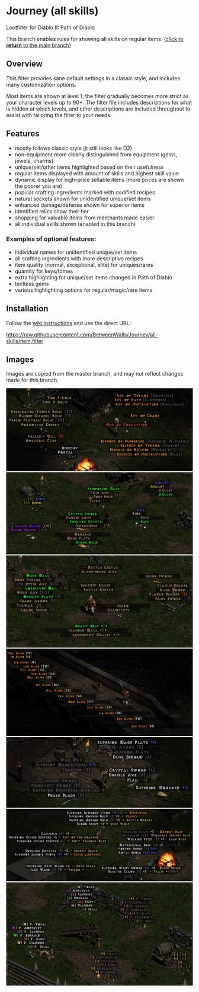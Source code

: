 # Journey (all skills)
Lootfilter for Diablo II: Path of Diablo

This branch enables rules for showing all skills on regular items.  [(click to **return** to the main branch)](https://github.com/BetweenWalls/Journey#Journey)

## Overview
This filter provides sane default settings in a classic style, and includes many customization options.

Most items are shown at level 1; the filter gradually becomes more strict as your character levels up to 90+. The filter file includes descriptions for what is hidden at which levels, and other descriptions are included throughout to assist with tailoring the filter to your needs.

## Features
* mostly follows classic style (it still looks like D2)
* non-equipment more clearly distinguished from equipment (gems, jewels, charms)
* unique/set/other items highlighted based on their usefulness
* regular items displayed with amount of skills and highest skill value
* dynamic display for high-price sellable items (more prices are shown the poorer you are)
* popular crafting ingredients marked with codified recipes
* natural sockets shown for unidentified unique/set items
* enhanced damage/defense shown for superior items
* identified relics show their tier
* shopping for valuable items from merchants made easier
* all individual skills shown (enabled in this branch)

### Examples of optional features:
* individual names for unidentified unique/set items
* all crafting ingredients with more descriptive recipes
* item quality (normal, exceptional, elite) for uniques/rares
* quantity for keys/tomes
* extra highlighting for unique/set items changed in Path of Diablo
* textless gems
* various highlighting options for regular/magic/rare items

## Installation
Follow the [wiki instructions](https://pathofdiablo.com/wiki/index.php?title=List_of_Loot_Filters#How_to_Use) and use the direct URL:

https://raw.githubusercontent.com/BetweenWalls/Journey/all-skills/item.filter

## Images
Images are copied from the master branch, and may not reflect changes made for this branch.

![_](/images/miscellaneous_items.png)
![_](/images/unidentified_items.png)
![_](/images/uniques_special_properties.png)
![_](/images/runes.png)
![_](/images/regular_items.png)
![_](/images/regular_class_items.png)
![_](/images/gems.png)
